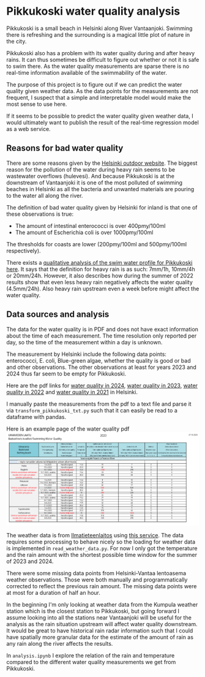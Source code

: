 # Pikkukoski water quality analysis

Pikkukoski is a small beach in Helsinki along River Vantaanjoki. Swimming there is refreshing and the surrounding is
a magical little plot of nature in the city.

Pikkukoski also has a problem with its water quality during and after heavy rains. It can thus sometimes be difficult to figure
out whether or not it is safe to swim there. As the water quality measurements are sparse there is no real-time information
available of the swimmability of the water.

The purpose of this project is to figure out if we can predict the water quality given weather data.
As the data points for the measurements are not frequent, I suspect that a simple and interpretable model would make
the most sense to use here.

If it seems to be possible to predict the water quality given weather data, I would ultimately want to publish the
result of the real-time regression model as a web service.

## Reasons for bad water quality

There are some reasons given by the
[Helsinki outdoor website](https://www.hel.fi/fi/kulttuuri-ja-vapaa-aika/ulkoilu-puistot-ja-luontokohteet/uimarannat/uimaveden-laatu-ja-sinilevat).
The biggest reason for the pollution of the water during heavy rain seems to be wastewater overflows (hulevesi).
And because Pikkukoski is at the downstream of Vantaanjoki it is one of the most polluted of swimming beaches in Helsinki
as all the bacteria and unwanted materials are pouring to the water all along the river.

The definition of bad water quality given by Helsinki for inland is that one of these observations is true:
* The amount of intestinal enterococci is over 400pmy/100ml
* The amount of Escherichia coli is over 1000pmy/100ml

The thresholds for coasts are lower (200pmy/100ml and 500pmy/100ml respectively).

There exists a [qualitative analysis of the swim water profile for Pikkukoski here](https://www.hel.fi/static/ymk/uimavedet/uimavesiprofiili-pikkukoski.pdf).
It says that the definition for heavy rain is as such: 7mm/1h, 10mm/4h or 20mm/24h. However, it also describes how during
the summer of 2022 results show that even less heavy rain negatively affects the water quality (4.5mm/24h). Also heavy rain
upstream even a week before might affect the water quality.

## Data sources and analysis

The data for the water quality is in PDF and does not have exact information about the time of each measurement. The time resolution
only reported per day, so the time of the measurement within a day is unknown.

The measurement by Helsinki include the following data points: enterococci, E. coli, Blue-green algae, whether the quality is good or
bad and other observations. The other observations at least for years 2023 and 2024 thus far seem to be empty for Pikkukoski.

Here are the pdf links for [water quality in 2024](https://www.hel.fi/static/liitteet/kaupunkiymparisto/kulttuuri-ja-vapaa-aika/uimarannat/Uimavedenlaatu_2024.pdf),
[water quality in 2023](https://www.hel.fi/static/liitteet/kaupunkiymparisto/kulttuuri-ja-vapaa-aika/uimarannat/Uimavedenlaatu_2023.pdf),
[water quality in 2022](https://www.hel.fi/static/liitteet-2019/Kymp/kulttuuri-ja-vapaa-aika/Uimavedenlaatu_2022.pdf)
and [water quality in 2021](https://www.hel.fi/static/liitteet-2019/Kymp/kulttuuri-ja-vapaa-aika/Uimavedenlaatu_2021.pdf) in Helsinki.

I manually paste the measurements from the pdf to a text file and parse it via `transform_pikkukoski_txt.py` such that it can
easily be read to a dataframe with pandas.

Here is an example page of the water quality pdf
![Example of the pdf page of Pakila, Pikkukoski and Tapaninvainio water quality in 2023](pics/pdf_page_example.png)

The weather data is from [Ilmatieteenlaitos](https://www.ilmatieteenlaitos.fi/) using [this service](https://www.ilmatieteenlaitos.fi/havaintojen-lataus).
The data requires some processing to behave nicely so the loading for weather data is implemented in `read_weather_data.py`.
For now I only got the temperature and the rain amount with the shortest possible time window for the summer of 2023 and
2024.

There were some missing data points from Helsinki-Vantaa lentoasema weather observations. Those were both manually and programmatically corrected to
reflect the previous rain amount. The missing data points were at most for a duration of half an hour.

In the beginning I'm only looking at weather data from the Kumpula weather station which is the closest station to Pikkukoski,
but going forward I assume looking into all the stations near Vantaanjoki will be useful for the analysis as the rain situation
upstream will affect water quality downstream. It would be great to have historical rain radar information such that I could
have spatially more granular data for the estimate of the amount of rain as any rain along the river affects the results.

In `analysis.ipynb` I explore the relation of the rain and temperature compared to the different water quality measurements
we get from Pikkukoski.
